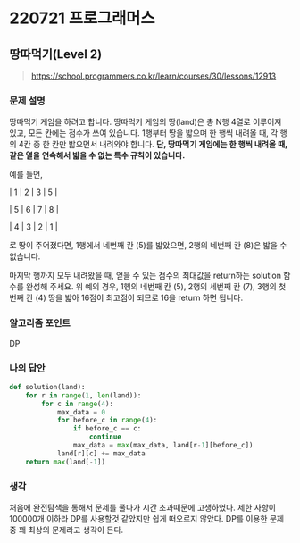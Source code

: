 # 220721 프로그래머스

## 땅따먹기(Level 2)

> https://school.programmers.co.kr/learn/courses/30/lessons/12913

### 문제 설명

땅따먹기 게임을 하려고 합니다. 땅따먹기 게임의 땅(land)은 총 N행 4열로 이루어져 있고, 모든 칸에는 점수가 쓰여 있습니다. 1행부터 땅을 밟으며 한 행씩 내려올 때, 각 행의 4칸 중 한 칸만 밟으면서 내려와야 합니다. **단, 땅따먹기 게임에는 한 행씩 내려올 때, 같은 열을 연속해서 밟을 수 없는 특수 규칙이 있습니다.**

예를 들면,

| 1 | 2 | 3 | 5 |

| 5 | 6 | 7 | 8 |

| 4 | 3 | 2 | 1 |

로 땅이 주어졌다면, 1행에서 네번째 칸 (5)를 밟았으면, 2행의 네번째 칸 (8)은 밟을 수 없습니다.

마지막 행까지 모두 내려왔을 때, 얻을 수 있는 점수의 최대값을 return하는 solution 함수를 완성해 주세요. 위 예의 경우, 1행의 네번째 칸 (5), 2행의 세번째 칸 (7), 3행의 첫번째 칸 (4) 땅을 밟아 16점이 최고점이 되므로 16을 return 하면 됩니다.

### 알고리즘 포인트

DP

### 나의 답안

```python
def solution(land):
    for r in range(1, len(land)):
        for c in range(4):
            max_data = 0
            for before_c in range(4):
                if before_c == c:
                    continue
                max_data = max(max_data, land[r-1][before_c])
            land[r][c] += max_data
    return max(land[-1])
```

### 생각

처음에 완전탐색을 통해서 문제를 풀다가 시간 초과때문에 고생하였다. 제한 사항이 100000개 이하라 DP를 사용할것 같았지만 쉽게 떠오르지 않았다. DP를 이용한 문제 중 꽤 최상의 문제라고 생각이 든다.
